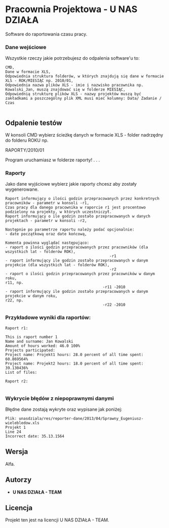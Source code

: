 # Pracownia Projektowa - U NAS DZIAŁA

Software do raportowania czasu pracy. 

### Dane wejściowe

Wszystkie rzeczy jakie potrzebujesz do odpalenia software'u to:

```
CMD,
Dane w formacie XLS,
Odpowiednia struktura folderów, w których znajdują się dane w formacie XLS - ROK/MIESIĄC np. 2010/01,
Odpowiednia nazwa plików XLS - imie i nazwisko pracownika np. Kowalski_Jan, muszą znajdować się w folderze MIESIĄC, 
Odpowiednią strukturę plików XLS - nazwy projektów muszą być zakładkami a poszczególny plik XML musi mieć kolumny: Data/ Zadanie / Czas 


```

## Odpalenie testów

W konsoli CMD wybierz ścieżkę danych w formacie XLS - folder nadrzędny do folderu ROKU np. 

RAPORTY/2010/01

Program uruchamiasz w folderze raporty! 
.
.
.


### Raporty

Jako dane wyjściowe wybierz jakie raporty chcesz aby zostały wygenerowane.

```
Raport informujący o ilości godzin przepracowanych przez konkretnych pracowników - parametr w konsoli -r1, 
Czas pracy dla danego pracownika w raporcie r1 jest procentowo podzielony na projekty, w których uczestniczył.  
Raport informujący o ile godzin zostało przepracowanych w danych projektach - parametr w konsoli -r2,

Następnie po parametrze raportu należy podać opcjonalnie: 
- date początkową oraz date końcową,

Komenta powinna wyglądać następująco: 
- raport o ilości godzin przepracowanych przez pracowników (dla wszystkich lat - folderów ROK),
                                              -r1 
- raport informujący ile godzin zostało przepracowanych w danym projekcie (dla wszystkich lat - folderów ROK),
                                              -r2
- raport o ilości godzin przepracowanych przez pracowników w danym roku,
r11, np. 
                                           -r11 -2010
- raport informujący ile godzin zostało przepracowanych w danym projekcie w danym roku,
r22, np. 
                                           -r22 -2010
```

### Przykładowe wyniki dla raportów: 

```
Raport r1:

This is raport number 1
Name and surname: Jan Kowalski
Amount of hours worked: 46.0 100%
Projects participated: 
Project name: Projekt1 hours: 28.0 percent of all time spent: 60.869564%
Project name: Projekt2 hours: 18.0 percent of all time spent: 39.130436%
List of files: 

Raport r2: 


```

### Wykrycie błędów z niepoprawnymi danymi

Błędne dane zostają wykryte oraz wypisane jak poniżej:

```
Plik: unasdziala/res/reporter-dane/2013/04/Sprawny_Eugeniusz-wielebledow.xls
Projekt 1
Line 24
Incorrect date: 35.13.1564
```

## Wersja

Alfa.

## Autorzy

* **U NAS DZIAŁA - TEAM** 

## Licencja

Projekt ten jest na licencji U NAS DZIAŁA - TEAM.

